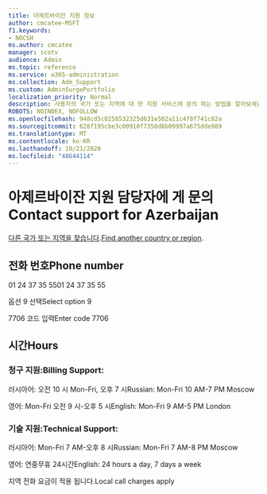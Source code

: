 ```yaml
---
title: 아제르바이잔 지원 정보
author: cmcatee-MSFT
f1.keywords:
- NOCSH
ms.author: cmcatee
manager: scotv
audience: Admin
ms.topic: reference
ms.service: o365-administration
ms.collection: Adm_Support
ms.custom: AdminSurgePortfolio
localization_priority: Normal
description: 사용자의 국가 또는 지역에 대 한 지원 서비스에 문의 하는 방법을 알아보세요.
ROBOTS: NOINDEX, NOFOLLOW
ms.openlocfilehash: 948cd5c0258532325d631e502a11c4f8f741c82a
ms.sourcegitcommit: 628f195cbe3c00910f7350d8b09997a675dde989
ms.translationtype: MT
ms.contentlocale: ko-KR
ms.lasthandoff: 10/21/2020
ms.locfileid: "48644114"
---
```

# <a name="contact-support-for-azerbaijan"></a><span data-ttu-id="667f5-103">아제르바이잔 지원 담당자에 게 문의</span><span class="sxs-lookup"><span data-stu-id="667f5-103">Contact support for Azerbaijan</span></span>

<span data-ttu-id="667f5-104">[다른 국가 또는 지역을 찾습니다](../contact-support-for-business-products.md).</span><span class="sxs-lookup"><span data-stu-id="667f5-104">[Find another country or region](../contact-support-for-business-products.md).</span></span>

## <a name="phone-number"></a><span data-ttu-id="667f5-105">전화 번호</span><span class="sxs-lookup"><span data-stu-id="667f5-105">Phone number</span></span>
<span data-ttu-id="667f5-106">01 24 37 35 55</span><span class="sxs-lookup"><span data-stu-id="667f5-106">01 24 37 35 55</span></span>

<span data-ttu-id="667f5-107">옵션 9 선택</span><span class="sxs-lookup"><span data-stu-id="667f5-107">Select option 9</span></span>

<span data-ttu-id="667f5-108">7706 코드 입력</span><span class="sxs-lookup"><span data-stu-id="667f5-108">Enter code 7706</span></span>

## <a name="hours"></a><span data-ttu-id="667f5-109">시간</span><span class="sxs-lookup"><span data-stu-id="667f5-109">Hours</span></span>
### <a name="billing-support"></a><span data-ttu-id="667f5-110">청구 지원:</span><span class="sxs-lookup"><span data-stu-id="667f5-110">Billing Support:</span></span>

<span data-ttu-id="667f5-111">러시아어: 오전 10 시 Mon-Fri, 오후 7 시</span><span class="sxs-lookup"><span data-stu-id="667f5-111">Russian: Mon-Fri 10 AM-7 PM Moscow</span></span>

<span data-ttu-id="667f5-112">영어: Mon-Fri 오전 9 시-오후 5 시</span><span class="sxs-lookup"><span data-stu-id="667f5-112">English: Mon-Fri 9 AM-5 PM London</span></span>

### <a name="technical-support"></a><span data-ttu-id="667f5-113">기술 지원:</span><span class="sxs-lookup"><span data-stu-id="667f5-113">Technical Support:</span></span>

<span data-ttu-id="667f5-114">러시아어: Mon-Fri 7 AM-오후 8 시</span><span class="sxs-lookup"><span data-stu-id="667f5-114">Russian: Mon-Fri 7 AM-8 PM Moscow</span></span>

<span data-ttu-id="667f5-115">영어: 연중무휴 24시간</span><span class="sxs-lookup"><span data-stu-id="667f5-115">English: 24 hours a day, 7 days a week</span></span>

<span data-ttu-id="667f5-116">지역 전화 요금이 적용 됩니다.</span><span class="sxs-lookup"><span data-stu-id="667f5-116">Local call charges apply</span></span>
